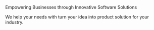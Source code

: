 Empowering Businesses through Innovative Software Solutions

We help your needs with turn your idea into product solution for your industry.
